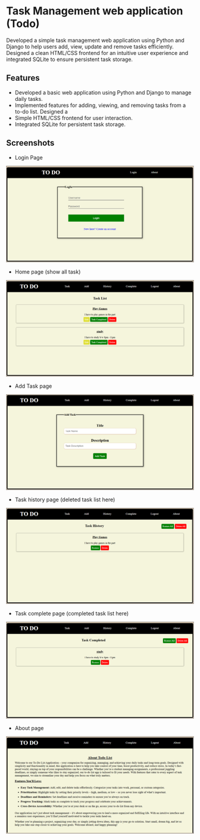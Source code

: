 #  Task Management web application (Todo)

Developed a simple task management web application using Python and Django to help users add, view, update and remove tasks efficiently. Designed a clean HTML/CSS frontend for an intuitive user experience and integrated SQLite to ensure persistent task storage.

## Features
- Developed a basic web application using Python and Django to manage daily tasks.
- Implemented features for adding, viewing, and removing tasks from a to-do list. Designed a
- Simple HTML/CSS frontend for user interaction.
- Integrated SQLite for persistent task storage.

## Screenshots

- Login Page
  
![App Screenshot](https://github.com/RohitRawat-08/Task_Management/blob/master/static/ss/todo1.PNG)

- Home page (show all task)

![App Screenshot](https://github.com/RohitRawat-08/Task_Management/blob/master/static/ss/todo2.PNG)

- Add Task page
  
![App Screenshot](https://github.com/RohitRawat-08/Task_Management/blob/master/static/ss/todo3.PNG)

- Task history page (deleted task list here)
  
![App Screenshot](https://github.com/RohitRawat-08/Task_Management/blob/master/static/ss/todo4.png)

- Task complete page (completed task list here)
  
![App Screenshot](https://github.com/RohitRawat-08/Task_Management/blob/master/static/ss/todo5.PNG)

- About page
  
![App Screenshot](https://github.com/RohitRawat-08/Task_Management/blob/master/static/ss/todo6.PNG)
